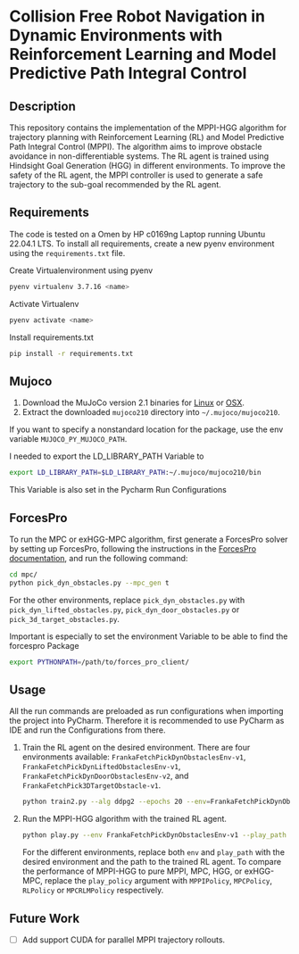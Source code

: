 # Collision Free Robot Navigation in Dynamic Environments with Reinforcement Learning and Model Predictive Path Integral Control

## Description

This repository contains the implementation of the MPPI-HGG algorithm for trajectory planning with Reinforcement
Learning (RL) and Model Predictive Path Integral Control (MPPI).
The algorithm aims to improve obstacle avoidance in non-differentiable systems.
The RL agent is trained using Hindsight Goal Generation (HGG) in different environments.
To improve the safety of the RL agent, the MPPI controller is used to generate a safe trajectory to the sub-goal
recommended by the RL agent.

## Requirements

The code is tested on a Omen by HP c0169ng Laptop running Ubuntu 22.04.1 LTS.
To install all requirements, create a new pyenv environment using the `requirements.txt` file.

Create Virtualenvironment using pyenv

```bash
pyenv virtualenv 3.7.16 <name>
```

Activate Virtualenv

```bash
pyenv activate <name>
```

Install requirements.txt

```bash
pip install -r requirements.txt
```

## Mujoco

1. Download the MuJoCo version 2.1 binaries for
   [Linux](https://mujoco.org/download/mujoco210-linux-x86_64.tar.gz) or
   [OSX](https://mujoco.org/download/mujoco210-macos-x86_64.tar.gz).
2. Extract the downloaded `mujoco210` directory into `~/.mujoco/mujoco210`.

If you want to specify a nonstandard location for the package,
use the env variable `MUJOCO_PY_MUJOCO_PATH`.

I needed to export the LD_LIBRARY_PATH Variable to

```bash
export LD_LIBRARY_PATH=$LD_LIBRARY_PATH:~/.mujoco/mujoco210/bin
```

This Variable is also set in the Pycharm Run Configurations

## ForcesPro

To run the MPC or exHGG-MPC algorithm, first generate a ForcesPro solver by setting up ForcesPro, following the
instructions in the [ForcesPro documentation](https://forces.embotech.com/Documentation/installation/python.html), and
run the following command:

```bash
cd mpc/
python pick_dyn_obstacles.py --mpc_gen t
```

For the other environments, replace `pick_dyn_obstacles.py`
with `pick_dyn_lifted_obstacles.py`, `pick_dyn_door_obstacles.py` or `pick_3d_target_obstacles.py`.

Important is especially to set the environment Variable to be able to find the forcespro Package

```bash
export PYTHONPATH=/path/to/forces_pro_client/
```

## Usage

All the run commands are preloaded as run configurations when importing the project into PyCharm. Therefore it is
recommended to use PyCharm as IDE and run the Configurations from there.

1. Train the RL agent on the desired environment.
   There are four environments
   available: `FrankaFetchPickDynObstaclesEnv-v1`, `FrankaFetchPickDynLiftedObstaclesEnv-v1`, `FrankaFetchPickDynDoorObstaclesEnv-v2`,
   and `FrankaFetchPick3DTargetObstacle-v1`.
   ```bash
   python train2.py --alg ddpg2 --epochs 20 --env=FrankaFetchPickDynObstaclesEnv-v1 --reward_min -10 --goal mpc
   ```

2. Run the MPPI-HGG algorithm with the trained RL agent.
   ```bash
   python play.py --env FrankaFetchPickDynObstaclesEnv-v1 --play_path log/ddpg2-FrankaFetchPickDynObstaclesEnv-v1-hgg/ --play_epoch 19 --goal mpc --play_policy MPPIRLPolicy --timesteps 1000 --env_n_substeps 5
   ```
   For the different environments, replace both `env` and `play_path` with the desired environment and the path to the
   trained RL agent.
   To compare the performance of MPPI-HGG to pure MPPI, MPC, HGG, or exHGG-MPC, replace the `play_policy` argument
   with `MPPIPolicy`, `MPCPolicy`, `RLPolicy` or `MPCRLMPolicy` respectively.

## Future Work

- [ ] Add support CUDA for parallel MPPI trajectory rollouts.
